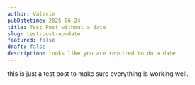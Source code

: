 ```yaml
---
author: Valerie
pubDatetime: 2025-06-24
title: Test Post without a date
slug: test-post-no-date
featured: false
draft: false
description: looks like you are required to do a date.
---
```

this is just a test post to make sure everything is working well.